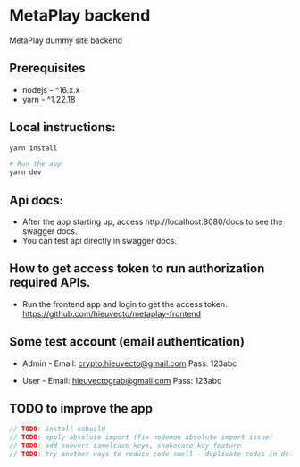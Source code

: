 # MetaPlay backend

MetaPlay dummy site backend

## Prerequisites

- nodejs - ^16.x.x
- yarn - ^1.22.18

## Local instructions:

```sh
yarn install

# Run the app
yarn dev
```

## Api docs:

- After the app starting up, access http://localhost:8080/docs to see the swagger docs.
- You can test api directly in swagger docs.

## How to get access token to run authorization required APIs.

- Run the frontend app and login to get the access token.
  https://github.com/hieuvecto/metaplay-frontend

## Some test account (email authentication)

- Admin -
  Email: crypto.hieuvecto@gmail.com
  Pass: 123abc

- User -
  Email: hieuvectograb@gmail.com
  Pass: 123abc

## TODO to improve the app

```js
// TODO: install esbuild
// TODO: apply absolute import (fix nodemon absolute import issue)
// TODO: add convert camelcase keys, snakecase key feature
// TODO: try another ways to reduce code smell - duplicate codes in defining schemas.
```
